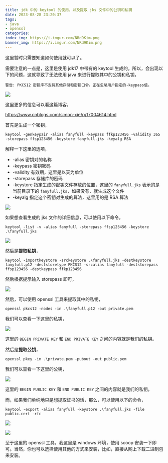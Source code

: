 ```yaml
---
title: jdk 中的 keytool 的使用，以及提取 jks 文件中的公钥和私钥
date: 2023-08-28 23:20:37
tags:
- java
- openssl
categories:
index_img: https://i.imgur.com/NRd9Kim.png
banner_img: https://i.imgur.com/NRd9Kim.png
---
```


这里暂时只需要知道如何使用就可以了。

需要注意的一点是，这里是使用 jdk17 中带有的 keytool 生成的。所以，会出现以下的问题，这就导致了无法使用 java 来进行提取其中的公钥和私钥，

```shell
警告: PKCS12 密钥库不支持其他存储和密钥口令。正在忽略用户指定的-keypass值。
```

![](https://i.imgur.com/qkJdJi4.png)

这里更多的信息可以看这篇博客，

<https://www.cnblogs.com/simon-xie/p/17004614.html>

首先是生成一个密钥，

```shell
keytool -genkeypair -alias fanyfull -keypass ffkp123456 -validity 365 -storepass ffsp123456 -keystore fanyfull.jks -keyalg RSA
```

解释一下这里的选项，

- -alias 密钥对的名称
- -keypass 密钥密码
- -validity 有效期，这里是以天为单位
- -storepass 存储库的密码
- -keystore 指定生成的密钥文件存放的位置，这里的 `fanyfull.jks` 表示的是当前目录下的 `fanyfull.jks`，如果没有，就生成这个文件
- -keyalg 指定这个密钥对生成的算法，这里用的是 RSA 算法

![](https://i.imgur.com/VTrCi70.png)

如果想查看生成的 jks 文件的详细信息，可以使用以下命令，

```shell
keytool -list -v -alias fanyfull -storepass ffsp123456 -keystore .\fanyfull.jks
```

![](https://i.imgur.com/1o4lQ2y.png)

然后是**提取私钥**，

```shell
keytool -importkeystore -srckeystore .\fanyfull.jks -destkeystore fanyfull.p12 -deststoretype PKCS12 -srcalias fanyfull -deststorepass ffsp123456 -destkeypass ffkp123456
```

然后根据提示输入 storepass 即可，

![](https://i.imgur.com/Bxf0Nqs.png)

然后，可以使用 openssl 工具来提取其中的私钥，

```shell
openssl pkcs12 -nodes -in .\fanyfull.p12 -out private.pem
```

我们可以查看一下这里的私钥，

![](https://i.imgur.com/iHmEnD6.png)

这里的 `BEGIN PRIVATE KEY` 和 `END PRIVATE KEY` 之间的内容就是我们的私钥。

然后是**提取公钥**，

```shell
openssl pkey -in .\private.pem -pubout -out public.pem
```

我们可以查看一下这里的公钥，

![](https://i.imgur.com/b8aO9q3.png)

这里的 `BEGIN PUBLIC KEY` 和 `END PUBLIC KEY` 之间的内容就是我们的私钥。

而，如果我们单纯地只是想提取证书的话，那么，可以使用以下的命令，

```shell
keytool -export -alias fanyfull -keystore .\fanyfull.jks -file public.cert -rfc
```

![](https://i.imgur.com/Suy4j2A.png)

![](https://i.imgur.com/HcGr7m8.png)

至于这里的 openssl 工具，我这里是 windows 环境，使用 scoop 安装一下即可。当然，你也可以选择使用其他的方式来安装，比如，直接从网上下载二进制包来安装。


